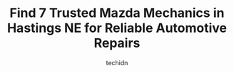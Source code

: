 ---
layout: ampstory
image: https://images.unsplash.com/photo-1604755948429-a463f1d43c45?ixlib=rb-4.0.3&ixid=MnwxMjA3fDB8MHxwaG90by1wYWdlfHx8fGVufDB8fHx8&auto=format&fit=crop&w=640&h=853&q=80
author: techidn
featured: false
description: For top-quality automotive repairs and maintenance, visit the 7 best Mazda Mechanic in Hastings NE, USA. Their reputation for excellence and their dedication to customer satisfaction make th
title: Find 7 Trusted Mazda Mechanics in Hastings NE for Reliable Automotive Repairs
cover:
   title: Find 7 Trusted Mazda Mechanics in Hastings NE for Reliable Automotive Repairs
   subtitle: Rickpate
   background: https://images.unsplash.com/photo-1604755948429-a463f1d43c45?ixlib=rb-4.0.3&ixid=MnwxMjA3fDB8MHxwaG90by1wYWdlfHx8fGVufDB8fHx8&auto=format&fit=crop&w=640&h=853&q=80

pages: 
 - layout: thirds
   top: <h1>#1 Pats Auto Repair & Towing</h1>
   bottom: "<p>Absolutely the best Auto Repair in town. Got my vehicle in, told me what was immediately wrong, fixed it and gave me an awesome price for repairs. Staff were top notch an</p>"
   background: https://www.knot35.com/toplist/wp-content/uploads/2023/06/best-mazda-mechanic-1-in-hastings-ne-1685838422.jpeg
   backgroundblur: true
 - layout: thirds
   top: <h1>#2 Karnes Auto Repair</h1>
   bottom: "<p>623 E 2nd St, Hastings, NE 68901, United States</p>"
   background: https://www.knot35.com/toplist/wp-content/uploads/2023/06/best-mazda-mechanic-2-in-hastings-ne-1685838422.jpeg
   cta:
      link: https://www.knot35.com/toplist/find-7-trusted-mazda-mechanics-in-hastings-ne-for-reliable-automotive-repairs/
      text: Find 7 Trusted Mazda Mechanics in Hastings NE for Reliable Automotive Repairs
 - layout: thirds
   top: <h1>#3 Ace Automotive Inc</h1>
   bottom: "<p>223 S Hastings Ave, Hastings, NE 68901, United States</p>"
   background: https://www.knot35.com/toplist/wp-content/uploads/2023/06/best-mazda-mechanic-3-in-hastings-ne-1685838422.jpeg
   cta:
      link: https://www.knot35.com/toplist/find-7-trusted-mazda-mechanics-in-hastings-ne-for-reliable-automotive-repairs/
      text: Find 7 Trusted Mazda Mechanics in Hastings NE for Reliable Automotive Repairs
 - layout: thirds
   top: <h1>#4 Connot Auto Care</h1>
   bottom: "<p>212 N Lexington Ave, Hastings, NE 68901, United States</p>"
   background: https://images.unsplash.com/photo-1561679660-d00ee1e0dc8e?ixlib=rb-4.0.3&ixid=MnwxMjA3fDB8MHxwaG90by1wYWdlfHx8fGVufDB8fHx8&auto=format&fit=crop&w=640&h=853&q=80
   cta:
      link: https://www.knot35.com/toplist/find-7-trusted-mazda-mechanics-in-hastings-ne-for-reliable-automotive-repairs/
      text: Find 7 Trusted Mazda Mechanics in Hastings NE for Reliable Automotive Repairs
 - layout: thirds
   top: <h1>#5 Snows Car Clinic</h1>
   bottom: "<p>836 S Burlington Ave, Hastings, NE 68901, United States</p>"
   background: https://images.unsplash.com/photo-1522441815192-d9f04eb0615c?ixlib=rb-4.0.3&ixid=MnwxMjA3fDB8MHxwaG90by1wYWdlfHx8fGVufDB8fHx8&auto=format&fit=crop&w=640&h=853&q=80
   cta:
      link: https://www.knot35.com/toplist/find-7-trusted-mazda-mechanics-in-hastings-ne-for-reliable-automotive-repairs/
      text: Find 7 Trusted Mazda Mechanics in Hastings NE for Reliable Automotive Repairs
 - layout: thirds
   top: <h1>#6 Chappys Auto Maintenance</h1>
   bottom: "<p>1010 W J St, Hastings, NE 68901, United States</p>"
   background: https://images.unsplash.com/photo-1580610447943-1bfbef5efe07?ixlib=rb-4.0.3&ixid=MnwxMjA3fDB8MHxwaG90by1wYWdlfHx8fGVufDB8fHx8&auto=format&fit=crop&w=640&h=853&q=80
   cta:
      link: https://www.knot35.com/toplist/find-7-trusted-mazda-mechanics-in-hastings-ne-for-reliable-automotive-repairs/
      text: Find 7 Trusted Mazda Mechanics in Hastings NE for Reliable Automotive Repairs
 - layout: thirds
   top: <h1>#7 Central Nebraska Automotive</h1>
   bottom: "<p>1611 N Hastings Ave, Hastings, NE 68901, United States</p>"
   background: https://images.unsplash.com/photo-1608411404720-c8f0417bcdba?ixlib=rb-4.0.3&ixid=MnwxMjA3fDB8MHxwaG90by1wYWdlfHx8fGVufDB8fHx8&auto=format&fit=crop&w=640&h=853&q=80
   cta:
      link: https://www.knot35.com/toplist/find-7-trusted-mazda-mechanics-in-hastings-ne-for-reliable-automotive-repairs/
      text: Find 7 Trusted Mazda Mechanics in Hastings NE for Reliable Automotive Repairs
 - layout: thirds
   middle: Continue reading...
   background: https://images.unsplash.com/photo-1574169208507-84376144848b?ixlib=rb-4.0.3&ixid=MnwxMjA3fDB8MHxwaG90by1wYWdlfHx8fGVufDB8fHx8&auto=format&fit=crop&w=640&h=853&q=80
   cta:
      link: https://www.knot35.com/toplist/find-7-trusted-mazda-mechanics-in-hastings-ne-for-reliable-automotive-repairs/
      text: Find 7 Trusted Mazda Mechanics in Hastings NE for Reliable Automotive Repairs
      
---
